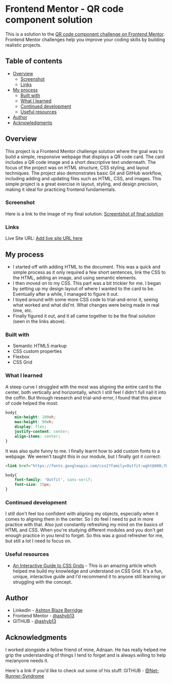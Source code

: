 # Frontend Mentor - QR code component solution
This is a solution to the [QR code component challenge on Frontend Mentor](https://www.frontendmentor.io/challenges/qr-code-component-iux_sIO_H). Frontend Mentor challenges help you improve your coding skills by building realistic projects. 

## Table of contents
- [Overview](#overview)
  - [Screenshot](#screenshot)
  - [Links](#links)
- [My process](#my-process)
  - [Built with](#built-with)
  - [What I learned](#what-i-learned)
  - [Continued development](#continued-development)
  - [Useful resources](#useful-resources)
- [Author](#author)
- [Acknowledgments](#acknowledgments)


## Overview
This project is a Frontend Mentor challenge solution where the goal was to build a simple, responsive webpage that displays a QR code card. The card includes a QR code image and a short descriptive text underneath. The focus of the project was on HTML structure, CSS styling, and layout techniques.
The project also demonstrates basic Git and GitHub workflow, including adding and updating files such as HTML, CSS, and images.
This simple project is a great exercise in layout, styling, and design precision, making it ideal for practicing frontend fundamentals.


### Screenshot
Here is a link to the image of my final solution:
[Screentshot of final solution](Final.png)


### Links
Live Site URL: 
[Add live site URL here](https://fm-challenge1-nine.vercel.app/)


## My process
- I started off with adding HTML to the document. This was a quick and simple process as it only required a few short sentences, link the CSS to the HTML, adding an image, and using semantic elements.
- I then moved on to my CSS. This part was a bit trickier for me. I began by setting up my design layout of where I wanted to the card to be. Eventually after a while, I managed to figure it out.
- I toyed around with some more CSS code to trial-and-error it, seeing what worked and what did'nt. What changes were being made in real time, etc.
- Finally figured it out, and it all came together to be the final solution (seen in the links above).

### Built with
- Semantic HTML5 markup
- CSS custom properties
- Flexbox
- CSS Grid


### What I learned
A steep curve I struggled with the most was aligning the entire card to the center, both vertically and horizontally, which I still feel I didn't full nail it into the coffin.
But through research and trial-and-error, I found that this piece of code helped the most:

```css
body{
    min-height: 100vh;
    max-height: 90vh;
    display: flex;
    justify-content: center; 
    align-items: center;  
}
```

It was also quite funny to me. I finally learnt how to add custom fonts to a webpage. We weren't taught this in our module, but I finally got it correct:

```html
<link href="https://fonts.googleapis.com/css2?family=Outfit:wght@400;700&display=swap" rel="stylesheet">
```

```css
body{
    font-family: 'Outfit', sans-serif;    
    font-size: 15px;
}
```


### Continued development
I still don't feel too confident with aligning my objects, especially when it comes to aligning them in the center. So I do feel I need to put in more practice with that. Also just constantly refreshing my mind on the basics of HTML and CSS. When you're studying different modules and you don't get enough practice in you tend to forget. So this was a good refresher for me, but still a lot I need to focus on.


### Useful resources
- [An Interactive Guide to CSS Grids](https://www.joshwcomeau.com/css/interactive-guide-to-grid/) - This is an amazing article which helped me build my knowledge and understand on CSS Grid. It's a fun, unique, interactive guide and I'd recommend it to anyone still learning or struggling with the concept.


## Author
- LinkedIn - [Ashton Blaze Berridge](https://www.linkedin.com/in/ashton-berridge-6ba4ab255/)
- Frontend Mentor - [@ashyb13](https://www.frontendmentor.io/profile/ashyb13)
- GITHUB - [@ashyb13](https://github.com/ashyb13)


## Acknowledgments
I worked alongside a fellow friend of mine, Adnaan. He has really helped me grip the understanding of things I tend to forget and is always willing to help me/anyone needs it.

Here's a link if you'd like to check out some of his stuff:
GITHUB - [@Net-Runner-Syndrome](https://github.com/Net-Runner-Syndrome)
